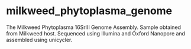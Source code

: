 # milkweed_phytoplasma_genome
The Milkweed Phytoplasma 16SrIII Genome Assembly. Sample obtained from Milkweed host. Sequenced using Illumina and Oxford Nanopore and assembled using unicycler.
